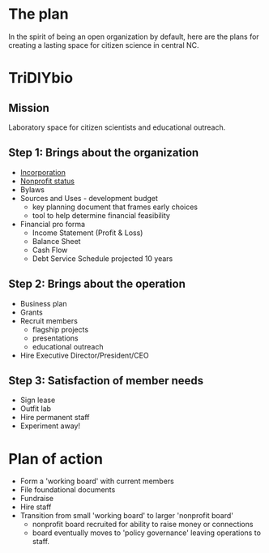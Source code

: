 # The plan

In the spirit of being an open organization by default, here are the plans for creating a lasting space for citizen science in central NC.


# TriDIYbio

## Mission
Laboratory space for citizen scientists and educational outreach.

## Step 1: Brings about the organization
- [Incorporation](https://www.secretary.state.nc.us/corporations/pdf/NonprofitCorporation.pdf)
- [Nonprofit status](https://www.ncnonprofits.org/sites/default/files/public_resources/HowToStartA501(c)(3)Nonprofit.pdf)
- Bylaws
- Sources and Uses - development budget
  - key planning document that frames early choices
  - tool to help determine financial feasibility
- Financial pro forma
  - Income Statement (Profit & Loss)
  - Balance Sheet
  - Cash Flow
  - Debt Service Schedule projected 10 years


## Step 2: Brings about the operation
- Business plan
- Grants
- Recruit members
  - flagship projects
  - presentations
  - educational outreach
- Hire Executive Director/President/CEO

## Step 3: Satisfaction of member needs
- Sign lease
- Outfit lab
- Hire permanent staff
- Experiment away!


# Plan of action
- Form a 'working board' with current members
- File foundational documents
- Fundraise
- Hire staff
- Transition from small 'working board' to larger 'nonprofit board'
  - nonprofit board recruited for ability to raise money or connections
  - board eventually moves to 'policy governance' leaving operations to staff.


